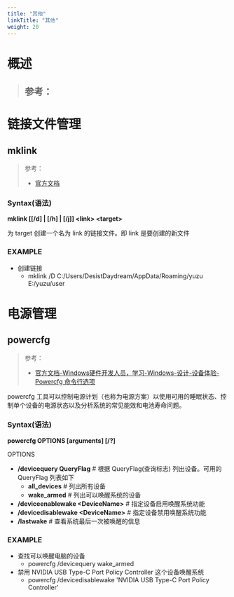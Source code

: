 ```yaml
---
title: "其他"
linkTitle: "其他"
weight: 20
---
```


# 概述
> 参考：
> -



# 链接文件管理

## mklink

> 参考：
> - [官方文档](https://learn.microsoft.com/en-us/windows-server/administration/windows-commands/mklink)

### Syntax(语法)

**mklink \[\[/d] | \[/h] | \[/j]] \<link> \<target>**

为 target 创建一个名为 link 的链接文件。即 link 是要创建的新文件

### EXAMPLE

- 创建链接
	- mklink /D C:/Users/DesistDaydream/AppData/Roaming/yuzu E:/yuzu/user

# 电源管理

## powercfg

> 参考：
> - [官方文档-Windows硬件开发人员，学习-Windows-设计-设备体验-Powercfg 命令行选项](https://learn.microsoft.com/en-us/windows-hardware/design/device-experiences/powercfg-command-line-options)

powercfg 工具可以控制电源计划（也称为电源方案）以使用可用的睡眠状态、控制单个设备的电源状态以及分析系统的常见能效和电池寿命问题。

### Syntax(语法)
**powercfg OPTIONS \[arguments] \[/?]**

OPTIONS
- **/devicequery QueryFlag** # 根据 QueryFlag(查询标志) 列出设备。可用的 QueryFlag 列表如下
    - **all_devices** # 列出所有设备
    - **wake_armed** # 列出可以唤醒系统的设备
- **/deviceenablewake \<DeviceName>** # 指定设备启用唤醒系统功能
- **/devicedisablewake \<DeviceName>** # 指定设备禁用唤醒系统功能
- **/lastwake** # 查看系统最后一次被唤醒的信息

### EXAMPLE

- 查找可以唤醒电脑的设备
    - powercfg /devicequery wake_armed
- 禁用 NVIDIA USB Type-C Port Policy Controller 这个设备唤醒系统
    - powercfg /devicedisablewake 'NVIDIA USB Type-C Port Policy Controller'


